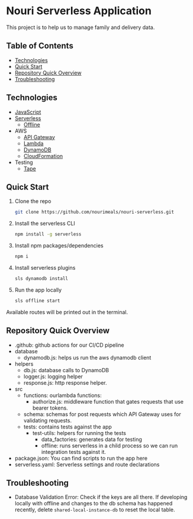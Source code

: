 # Nouri Serverless Application <!-- omit in toc -->

This project is to help us to manage family and delivery data.

## Table of Contents <!-- omit in toc -->

- [Technologies](#technologies)
- [Quick Start](#quick-start)
- [Repository Quick Overview](#repository-quick-overview)
- [Troubleshooting](#troubleshooting)

## Technologies

- [JavaScript](https://developer.mozilla.org/en-US/docs/Web/JavaScript)
- [Serverless](https://www.serverless.com/framework/docs/getting-started/)
  - [Offline](https://www.npmjs.com/package/serverless-offline)
- AWS
  - [API Gateway](https://docs.aws.amazon.com/apigateway/latest/developerguide/welcome.html)
  - [Lambda](https://aws.amazon.com/lambda/)
  - [DynamoDB](https://docs.aws.amazon.com/amazondynamodb/latest/developerguide/Introduction.html)
  - [CloudFormation](https://aws.amazon.com/cloudformation/)
- Testing
  - [Tape](https://github.com/substack/tape)

## Quick Start

1. Clone the repo
   
   ```bash
   git clone https://github.com/nourimeals/nouri-serverless.git
   ```

2. Install the serverless CLI

   ```bash
   npm install -g serverless
   ```

3. Install npm packages/dependencies

   ```bash
   npm i
   ```

4. Install serverless plugins

   ```bash
   sls dynamodb install
   ```

5. Run the app locally

   ```bash
   sls offline start
   ```

Available routes will be printed out in the terminal.

## Repository Quick Overview
- .github: github actions for our CI/CD pipeline
- database
  - dynamodb.js: helps us run the aws dynamodb client
- helpers
  - db.js: database calls to DynamoDB
  - logger.js: logging helper
  - response.js: http response helper.
- src
  - functions: ourlambda functions:
    - authorize.js: middleware function that gates requests that use bearer tokens.
  - schema: schemas for post requests which API Gateway uses for validating requests.
  - tests: contains tests against the app
    - test-utils: helpers for running the tests
      - data_factories: generates data for testing
      - offline: runs serverless in a child process so we can run integration tests against it.
- package.json: You can find scripts to run the app here
- serverless.yaml: Serverless settings and route declarations

## Troubleshooting

- Database Validation Error: Check if the keys are all there. If developing locally with offline and changes to the db schema has happened recently, delete ``shared-local-instance-db`` to reset the local table.
